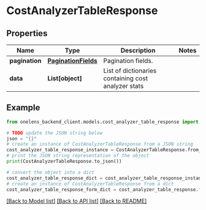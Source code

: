 # CostAnalyzerTableResponse


## Properties

Name | Type | Description | Notes
------------ | ------------- | ------------- | -------------
**pagination** | [**PaginationFields**](PaginationFields.md) | Pagination fields. | 
**data** | **List[object]** | List of dictionaries containing cost analyzer stats | 

## Example

```python
from onelens_backend_client.models.cost_analyzer_table_response import CostAnalyzerTableResponse

# TODO update the JSON string below
json = "{}"
# create an instance of CostAnalyzerTableResponse from a JSON string
cost_analyzer_table_response_instance = CostAnalyzerTableResponse.from_json(json)
# print the JSON string representation of the object
print(CostAnalyzerTableResponse.to_json())

# convert the object into a dict
cost_analyzer_table_response_dict = cost_analyzer_table_response_instance.to_dict()
# create an instance of CostAnalyzerTableResponse from a dict
cost_analyzer_table_response_form_dict = cost_analyzer_table_response.from_dict(cost_analyzer_table_response_dict)
```
[[Back to Model list]](../README.md#documentation-for-models) [[Back to API list]](../README.md#documentation-for-api-endpoints) [[Back to README]](../README.md)


